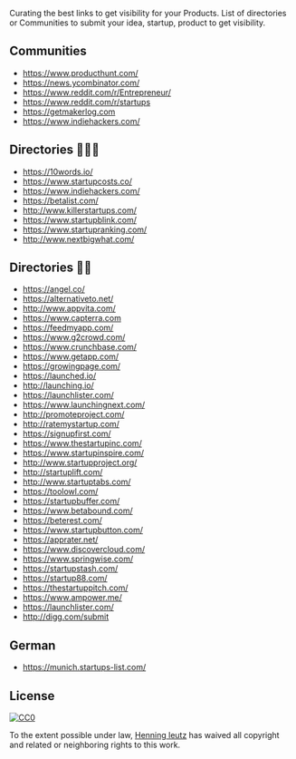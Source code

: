 
Curating the best links to get visibility for your Products. 
List of directories or Communities to submit your idea, startup, product to get visibility.

Communities
------

- https://www.producthunt.com/
- https://news.ycombinator.com/
- https://www.reddit.com/r/Entrepreneur/
- https://www.reddit.com/r/startups
- https://getmakerlog.com 
- https://www.indiehackers.com/

Directories 🌟🌟🌟
------

- https://10words.io/
- https://www.startupcosts.co/
- https://www.indiehackers.com/
- https://betalist.com/
- http://www.killerstartups.com/
- https://www.startupblink.com/
- https://www.startupranking.com/
- http://www.nextbigwhat.com/

Directories 🌟🌟
------

- https://angel.co/
- https://alternativeto.net/
- http://www.appvita.com/
- https://www.capterra.com
- https://feedmyapp.com/
- https://www.g2crowd.com/
- https://www.crunchbase.com/
- https://www.getapp.com/
- https://growingpage.com/
- https://launched.io/
- http://launching.io/
- https://launchlister.com/
- https://www.launchingnext.com/
- http://promoteproject.com/
- http://ratemystartup.com/
- https://signupfirst.com/
- https://www.thestartupinc.com/
- https://www.startupinspire.com/
- http://www.startupproject.org/
- http://startuplift.com/
- http://www.startuptabs.com/
- https://toolowl.com/
- https://startupbuffer.com/
- https://www.betabound.com/
- https://beterest.com/
- https://www.startupbutton.com/
- https://apprater.net/
- https://www.discovercloud.com/
- https://www.springwise.com/
- https://startupstash.com/
- https://startup88.com/
- https://thestartuppitch.com/
- https://www.ampower.me/
- https://launchlister.com/
- http://digg.com/submit

German
------

- https://munich.startups-list.com/


## License

[![CC0](http://mirrors.creativecommons.org/presskit/buttons/88x31/svg/cc-zero.svg)](https://creativecommons.org/publicdomain/zero/1.0/)

To the extent possible under law, [Henning leutz](https://twitter.com/de_henne) has waived all copyright and related or neighboring rights to this work.
